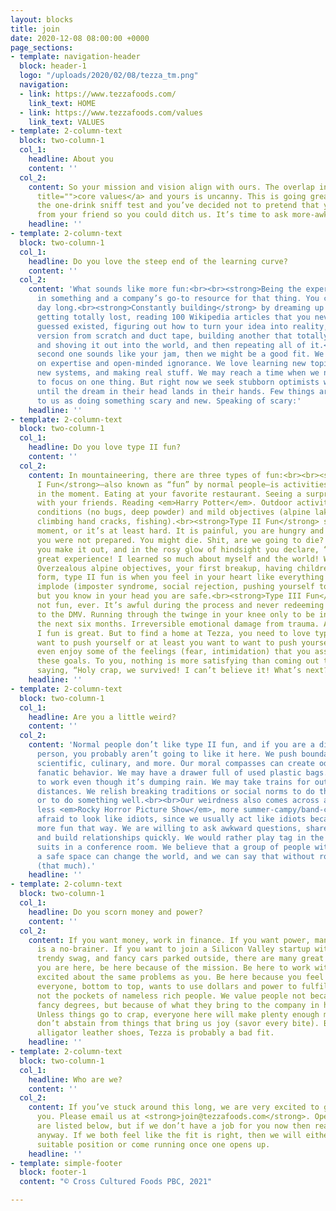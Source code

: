 ```yaml
---
layout: blocks
title: join
date: 2020-12-08 08:00:00 +0000
page_sections:
- template: navigation-header
  block: header-1
  logo: "/uploads/2020/02/08/tezza_tm.png"
  navigation:
  - link: https://www.tezzafoods.com/
    link_text: HOME
  - link: https://www.tezzafoods.com/values
    link_text: VALUES
- template: 2-column-text
  block: two-column-1
  col_1:
    headline: About you
    content: ''
  col_2:
    content: So your mission and vision align with ours. The overlap in our <a href="https://www.tezzafoods.com/values"
      title="">core values</a> and yours is uncanny. This is going great! We’ve passed
      the one-drink sniff test and you’ve decided not to pretend that you got a text
      from your friend so you could ditch us. It’s time to ask more-awkward questions.
    headline: ''
- template: 2-column-text
  block: two-column-1
  col_1:
    headline: Do you love the steep end of the learning curve?
    content: ''
  col_2:
    content: 'What sounds like more fun:<br><br><strong>Being the expert</strong>
      in something and a company’s go-to resource for that thing. You crush it all
      day long.<br><strong>Constantly building</strong> by dreaming up new ideas,
      getting totally lost, reading 100 Wikipedia articles that you never would have
      guessed existed, figuring out how to turn your idea into reality, making a first
      version from scratch and duct tape, building another that totally kicks ass
      and shoving it out into the world, and then repeating all of it.<br><br>If the
      second one sounds like your jam, then we might be a good fit. We put equal value
      on expertise and open-minded ignorance. We love learning new topics, building
      new systems, and making real stuff. We may reach a time when we need experts
      to focus on one thing. But right now we seek stubborn optimists who won’t stop
      until the dream in their head lands in their hands. Few things are as exciting
      to us as doing something scary and new. Speaking of scary:'
    headline: ''
- template: 2-column-text
  block: two-column-1
  col_1:
    headline: Do you love type II fun?
    content: ''
  col_2:
    content: In mountaineering, there are three types of fun:<br><br><strong>Type
      I Fun</strong>—also known as “fun” by normal people—is activities that are fun
      in the moment. Eating at your favorite restaurant. Seeing a surprise hit movie
      with your friends. Reading <em>Harry Potter</em>. Outdoor activities with great
      conditions (no bugs, deep powder) and mild objectives (alpine lake swimming,
      climbing hand cracks, fishing).<br><strong>Type II Fun</strong> sucks in the
      moment, or it’s at least hard. It is painful, you are hungry and tired, and
      you were not prepared. You might die. Shit, are we going to die? But somehow
      you make it out, and in the rosy glow of hindsight you declare, “Wow, what a
      great experience! I learned so much about myself and the world! We did it!”
      Overzealous alpine objectives, your first breakup, having children. In its highest
      form, type II fun is when you feel in your heart like everything is going to
      implode (imposter syndrome, social rejection, pushing yourself to the limit),
      but you know in your head you are safe.<br><strong>Type III Fun</strong> is
      not fun, ever. It’s awful during the process and never redeeming after. Going
      to the DMV. Running through the twinge in your knee only to be in crutches for
      the next six months. Irreversible emotional damage from trauma. Avoid.<br><br>Type
      I fun is great. But to find a home at Tezza, you need to love type II fun. You
      want to push yourself or at least you want to want to push yourself. You may
      even enjoy some of the feelings (fear, intimidation) that you associate with
      these goals. To you, nothing is more satisfying than coming out the other side,
      saying, “Holy crap, we survived! I can’t believe it! What’s next?”
    headline: ''
- template: 2-column-text
  block: two-column-1
  col_1:
    headline: Are you a little weird?
    content: ''
  col_2:
    content: 'Normal people don’t like type II fun, and if you are a distinctly normal
      person, you probably aren’t going to like it here. We push boundaries: social,
      scientific, culinary, and more. Our moral compasses can create odd, occasionally
      fanatic behavior. We may have a drawer full of used plastic bags. We may bike
      to work even though it’s dumping rain. We may take trains for outrageously inconvenient
      distances. We relish breaking traditions or social norms to do the right thing
      or to do something well.<br><br>Our weirdness also comes across as a bit campy,
      less <em>Rocky Horror Picture Show</em>, more summer-campy/band-campy. We aren’t
      afraid to look like idiots, since we usually act like idiots because life is
      more fun that way. We are willing to ask awkward questions, share too much information,
      and build relationships quickly. We would rather play tag in the mud than wear
      suits in a conference room. We believe that a group of people with a goal and
      a safe space can change the world, and we can say that without rolling our eyes
      (that much).'
    headline: ''
- template: 2-column-text
  block: two-column-1
  col_1:
    headline: Do you scorn money and power?
    content: ''
  col_2:
    content: If you want money, work in finance. If you want power, management consulting
      is a no-brainer. If you want to join a Silicon Valley startup with glossy offices,
      trendy swag, and fancy cars parked outside, there are many great options.<br><br>If
      you are here, be here because of the mission. Be here to work with other nerds
      excited about the same problems as you. Be here because you feel confident that
      everyone, bottom to top, wants to use dollars and power to fulfill the mission,
      not the pockets of nameless rich people. We value people not because of their
      fancy degrees, but because of what they bring to the company in heart and mind.
      Unless things go to crap, everyone here will make plenty enough money, and we
      don’t abstain from things that bring us joy (savor every bite). But if you wear
      alligator leather shoes, Tezza is probably a bad fit.
    headline: ''
- template: 2-column-text
  block: two-column-1
  col_1:
    headline: Who are we?
    content: ''
  col_2:
    content: If you’ve stuck around this long, we are very excited to get to know
      you. Please email us at <strong>join@tezzafoods.com</strong>. Open positions
      are listed below, but if we don’t have a job for you now then reach out to us
      anyway. If we both feel like the fit is right, then we will either create a
      suitable position or come running once one opens up.
    headline: ''
- template: simple-footer
  block: footer-1
  content: "© Cross Cultured Foods PBC, 2021"

---
```

